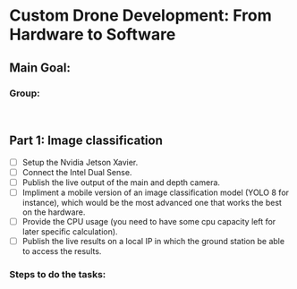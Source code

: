 # Custom Drone Development: From Hardware to Software

## Main Goal:

### Group:

<br> 

## Part 1: Image classification 

- [ ] Setup the Nvidia Jetson Xavier.
- [ ] Connect the Intel Dual Sense.
- [ ] Publish the live output of the main and depth camera.
- [ ] Impliment a mobile version of an image classification model (YOLO 8 for instance), which would be the most advanced one that works the best on the hardware.
- [ ] Provide the CPU usage (you need to have some cpu capacity left for later specific calculation).
- [ ] Publish the live results on a local IP in which the ground station be able to access the results.

### Steps to do the tasks:




